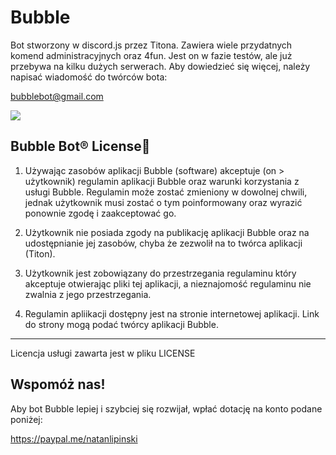 # Bubble

Bot stworzony w discord.js przez Titona. Zawiera
wiele przydatnych komend administracyjnych oraz 4fun. 
Jest on w fazie testów, ale już przebywa na kilku dużych
serwerach.
Aby dowiedzieć się więcej, należy napisać wiadomość do twórców
bota:

bubblebot@gmail.com

[![](https://bubble.tk/bubble.png)](https://bubble.tk)



Bubble Bot® License🔰
--------------------------------------------------------------------------------------
1. Używając zasobów aplikacji Bubble (software) akceptuje (on > użytkownik) regulamin
aplikacji Bubble oraz warunki korzystania z usługi Bubble.
Regulamin może zostać zmieniony w dowolnej chwili, jednak użytkownik musi
zostać o tym poinformowany oraz wyrazić ponownie zgodę i zaakceptować go.

2. Użytkownik nie posiada zgody na publikację aplikacji Bubble oraz na udostępnianie
jej zasobów, chyba że zezwolił na to twórca aplikacji (Titon).

3. Użytkownik jest zobowiązany do przestrzegania regulaminu który akceptuje otwierając
pliki tej aplikacji, a nieznajomość regulaminu nie zwalnia z jego przestrzegania.

4. Regulamin apliikacji dostępny jest na stronie internetowej aplikacji.
Link do strony mogą podać twórcy aplikacji Bubble.
----------------------------------------------------------------------------------------

Licencja usługi zawarta jest w pliku LICENSE


Wspomóż nas!
-------------------------------------------------------------------------------------
Aby bot Bubble lepiej i szybciej się rozwijał, wpłać dotację na konto podane
poniżej:

https://paypal.me/natanlipinski
